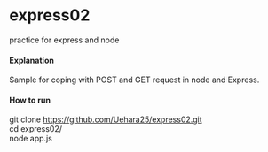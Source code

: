 # express02
practice for express and node

#### Explanation
Sample for coping with POST and GET request in node and Express.  

#### How to run
git clone https://github.com/Uehara25/express02.git  
cd express02/  
node app.js
